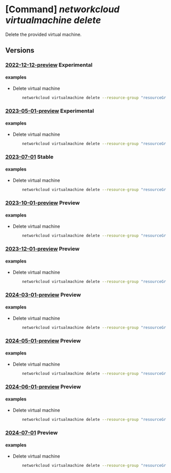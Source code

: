 # [Command] _networkcloud virtualmachine delete_

Delete the provided virtual machine.

## Versions

### [2022-12-12-preview](/Resources/mgmt-plane/L3N1YnNjcmlwdGlvbnMve30vcmVzb3VyY2Vncm91cHMve30vcHJvdmlkZXJzL21pY3Jvc29mdC5uZXR3b3JrY2xvdWQvdmlydHVhbG1hY2hpbmVzL3t9/2022-12-12-preview.xml) **Experimental**

<!-- mgmt-plane /subscriptions/{}/resourcegroups/{}/providers/microsoft.networkcloud/virtualmachines/{} 2022-12-12-preview -->

#### examples

- Delete virtual machine
    ```bash
        networkcloud virtualmachine delete --resource-group "resourceGroupName" --name "virtualMachineName"
    ```

### [2023-05-01-preview](/Resources/mgmt-plane/L3N1YnNjcmlwdGlvbnMve30vcmVzb3VyY2Vncm91cHMve30vcHJvdmlkZXJzL21pY3Jvc29mdC5uZXR3b3JrY2xvdWQvdmlydHVhbG1hY2hpbmVzL3t9/2023-05-01-preview.xml) **Experimental**

<!-- mgmt-plane /subscriptions/{}/resourcegroups/{}/providers/microsoft.networkcloud/virtualmachines/{} 2023-05-01-preview -->

#### examples

- Delete virtual machine
    ```bash
        networkcloud virtualmachine delete --resource-group "resourceGroupName" --name "virtualMachineName"
    ```

### [2023-07-01](/Resources/mgmt-plane/L3N1YnNjcmlwdGlvbnMve30vcmVzb3VyY2Vncm91cHMve30vcHJvdmlkZXJzL21pY3Jvc29mdC5uZXR3b3JrY2xvdWQvdmlydHVhbG1hY2hpbmVzL3t9/2023-07-01.xml) **Stable**

<!-- mgmt-plane /subscriptions/{}/resourcegroups/{}/providers/microsoft.networkcloud/virtualmachines/{} 2023-07-01 -->

#### examples

- Delete virtual machine
    ```bash
        networkcloud virtualmachine delete --resource-group "resourceGroupName" --name "virtualMachineName"
    ```

### [2023-10-01-preview](/Resources/mgmt-plane/L3N1YnNjcmlwdGlvbnMve30vcmVzb3VyY2Vncm91cHMve30vcHJvdmlkZXJzL21pY3Jvc29mdC5uZXR3b3JrY2xvdWQvdmlydHVhbG1hY2hpbmVzL3t9/2023-10-01-preview.xml) **Preview**

<!-- mgmt-plane /subscriptions/{}/resourcegroups/{}/providers/microsoft.networkcloud/virtualmachines/{} 2023-10-01-preview -->

#### examples

- Delete virtual machine
    ```bash
        networkcloud virtualmachine delete --resource-group "resourceGroupName" --name "virtualMachineName"
    ```

### [2023-12-01-preview](/Resources/mgmt-plane/L3N1YnNjcmlwdGlvbnMve30vcmVzb3VyY2Vncm91cHMve30vcHJvdmlkZXJzL21pY3Jvc29mdC5uZXR3b3JrY2xvdWQvdmlydHVhbG1hY2hpbmVzL3t9/2023-12-01-preview.xml) **Preview**

<!-- mgmt-plane /subscriptions/{}/resourcegroups/{}/providers/microsoft.networkcloud/virtualmachines/{} 2023-12-01-preview -->

#### examples

- Delete virtual machine
    ```bash
        networkcloud virtualmachine delete --resource-group "resourceGroupName" --name "virtualMachineName"
    ```

### [2024-03-01-preview](/Resources/mgmt-plane/L3N1YnNjcmlwdGlvbnMve30vcmVzb3VyY2Vncm91cHMve30vcHJvdmlkZXJzL21pY3Jvc29mdC5uZXR3b3JrY2xvdWQvdmlydHVhbG1hY2hpbmVzL3t9/2024-03-01-preview.xml) **Preview**

<!-- mgmt-plane /subscriptions/{}/resourcegroups/{}/providers/microsoft.networkcloud/virtualmachines/{} 2024-03-01-preview -->

#### examples

- Delete virtual machine
    ```bash
        networkcloud virtualmachine delete --resource-group "resourceGroupName" --name "virtualMachineName"
    ```

### [2024-05-01-preview](/Resources/mgmt-plane/L3N1YnNjcmlwdGlvbnMve30vcmVzb3VyY2Vncm91cHMve30vcHJvdmlkZXJzL21pY3Jvc29mdC5uZXR3b3JrY2xvdWQvdmlydHVhbG1hY2hpbmVzL3t9/2024-05-01-preview.xml) **Preview**

<!-- mgmt-plane /subscriptions/{}/resourcegroups/{}/providers/microsoft.networkcloud/virtualmachines/{} 2024-05-01-preview -->

#### examples

- Delete virtual machine
    ```bash
        networkcloud virtualmachine delete --resource-group "resourceGroupName" --name "virtualMachineName"
    ```

### [2024-06-01-preview](/Resources/mgmt-plane/L3N1YnNjcmlwdGlvbnMve30vcmVzb3VyY2Vncm91cHMve30vcHJvdmlkZXJzL21pY3Jvc29mdC5uZXR3b3JrY2xvdWQvdmlydHVhbG1hY2hpbmVzL3t9/2024-06-01-preview.xml) **Preview**

<!-- mgmt-plane /subscriptions/{}/resourcegroups/{}/providers/microsoft.networkcloud/virtualmachines/{} 2024-06-01-preview -->

#### examples

- Delete virtual machine
    ```bash
        networkcloud virtualmachine delete --resource-group "resourceGroupName" --name "virtualMachineName"
    ```

### [2024-07-01](/Resources/mgmt-plane/L3N1YnNjcmlwdGlvbnMve30vcmVzb3VyY2Vncm91cHMve30vcHJvdmlkZXJzL21pY3Jvc29mdC5uZXR3b3JrY2xvdWQvdmlydHVhbG1hY2hpbmVzL3t9/2024-07-01.xml) **Preview**

<!-- mgmt-plane /subscriptions/{}/resourcegroups/{}/providers/microsoft.networkcloud/virtualmachines/{} 2024-07-01 -->

#### examples

- Delete virtual machine
    ```bash
        networkcloud virtualmachine delete --resource-group "resourceGroupName" --name "virtualMachineName"
    ```
